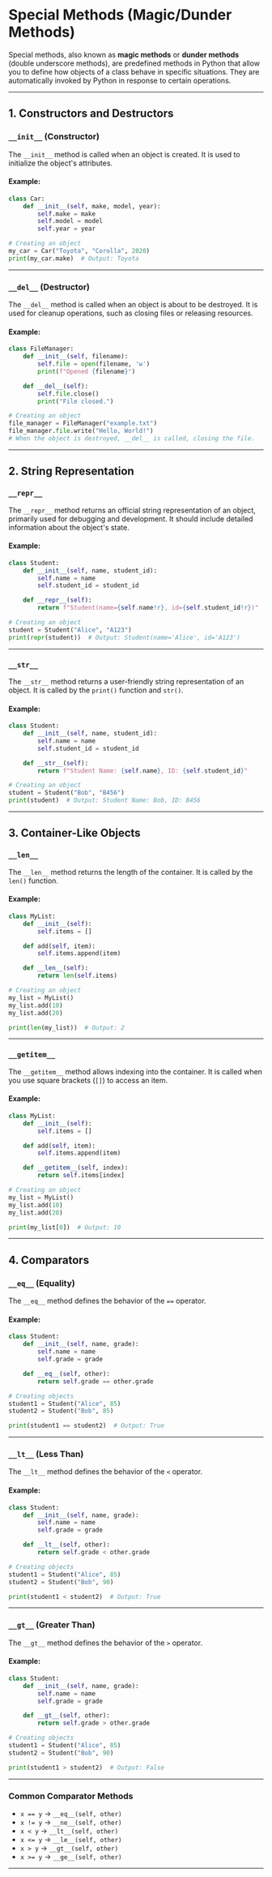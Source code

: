 
# Special Methods (Magic/Dunder Methods)

Special methods, also known as **magic methods** or **dunder methods** (double underscore methods), are predefined methods in Python that allow you to define how objects of a class behave in specific situations. They are automatically invoked by Python in response to certain operations.

---

## **1. Constructors and Destructors**

### **`__init__` (Constructor)**
The `__init__` method is called when an object is created. It is used to initialize the object's attributes.

#### Example:
```python
class Car:
    def __init__(self, make, model, year):
        self.make = make
        self.model = model
        self.year = year

# Creating an object
my_car = Car("Toyota", "Corolla", 2020)
print(my_car.make)  # Output: Toyota
```

---

### **`__del__` (Destructor)**
The `__del__` method is called when an object is about to be destroyed. It is used for cleanup operations, such as closing files or releasing resources.

#### Example:
```python
class FileManager:
    def __init__(self, filename):
        self.file = open(filename, 'w')
        print(f"Opened {filename}")

    def __del__(self):
        self.file.close()
        print("File closed.")

# Creating an object
file_manager = FileManager("example.txt")
file_manager.file.write("Hello, World!")
# When the object is destroyed, __del__ is called, closing the file.
```

---

## **2. String Representation**

### **`__repr__`**
The `__repr__` method returns an official string representation of an object, primarily used for debugging and development. It should include detailed information about the object's state.

#### Example:
```python
class Student:
    def __init__(self, name, student_id):
        self.name = name
        self.student_id = student_id

    def __repr__(self):
        return f"Student(name={self.name!r}, id={self.student_id!r})"

# Creating an object
student = Student("Alice", "A123")
print(repr(student))  # Output: Student(name='Alice', id='A123')
```

---

### **`__str__`**
The `__str__` method returns a user-friendly string representation of an object. It is called by the `print()` function and `str()`.

#### Example:
```python
class Student:
    def __init__(self, name, student_id):
        self.name = name
        self.student_id = student_id

    def __str__(self):
        return f"Student Name: {self.name}, ID: {self.student_id}"

# Creating an object
student = Student("Bob", "B456")
print(student)  # Output: Student Name: Bob, ID: B456
```

---

## **3. Container-Like Objects**

### **`__len__`**
The `__len__` method returns the length of the container. It is called by the `len()` function.

#### Example:
```python
class MyList:
    def __init__(self):
        self.items = []

    def add(self, item):
        self.items.append(item)

    def __len__(self):
        return len(self.items)

# Creating an object
my_list = MyList()
my_list.add(10)
my_list.add(20)

print(len(my_list))  # Output: 2
```

---

### **`__getitem__`**
The `__getitem__` method allows indexing into the container. It is called when you use square brackets (`[]`) to access an item.

#### Example:
```python
class MyList:
    def __init__(self):
        self.items = []

    def add(self, item):
        self.items.append(item)

    def __getitem__(self, index):
        return self.items[index]

# Creating an object
my_list = MyList()
my_list.add(10)
my_list.add(20)

print(my_list[0])  # Output: 10
```

---

## **4. Comparators**

### **`__eq__` (Equality)**
The `__eq__` method defines the behavior of the `==` operator.

#### Example:
```python
class Student:
    def __init__(self, name, grade):
        self.name = name
        self.grade = grade

    def __eq__(self, other):
        return self.grade == other.grade

# Creating objects
student1 = Student("Alice", 85)
student2 = Student("Bob", 85)

print(student1 == student2)  # Output: True
```

---

### **`__lt__` (Less Than)**
The `__lt__` method defines the behavior of the `<` operator.

#### Example:
```python
class Student:
    def __init__(self, name, grade):
        self.name = name
        self.grade = grade

    def __lt__(self, other):
        return self.grade < other.grade

# Creating objects
student1 = Student("Alice", 85)
student2 = Student("Bob", 90)

print(student1 < student2)  # Output: True
```

---

### **`__gt__` (Greater Than)**
The `__gt__` method defines the behavior of the `>` operator.

#### Example:
```python
class Student:
    def __init__(self, name, grade):
        self.name = name
        self.grade = grade

    def __gt__(self, other):
        return self.grade > other.grade

# Creating objects
student1 = Student("Alice", 85)
student2 = Student("Bob", 90)

print(student1 > student2)  # Output: False
```

---

### **Common Comparator Methods**
- `x == y` → `__eq__(self, other)`
- `x != y` → `__ne__(self, other)`
- `x < y` → `__lt__(self, other)`
- `x <= y` → `__le__(self, other)`
- `x > y` → `__gt__(self, other)`
- `x >= y` → `__ge__(self, other)`

---
